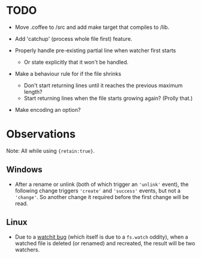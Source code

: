 

# TODO

- Move .coffee to /src and add make target that compiles to /lib. 

- Add 'catchup' (process whole file first) feature.

- Properly handle pre-existing partial line when watcher first starts
  - Or state explicitly that it won't be handled.

- Make a behaviour rule for if the file shrinks
  - Don't start returning lines until it reaches the previous maximum length?
  - Start returning lines when the file starts growing again? (Prolly that.)

- Make encoding an option?

# Observations

Note: All while using `{retain:true}`.

## Windows

- After a rename or unlink (both of which trigger an `'unlink'` event), the 
  following change triggers `'create'` and `'success'` events, but not a `'change'`. 
  So another change it required before the first change will be read.

## Linux

- Due to a [watchit bug](https://github.com/TrevorBurnham/Watchit/issues/1) 
  (which itself is due to a `fs.watch` oddity), when a watched file is deleted 
  (or renamed) and recreated, the result will be two watchers.
